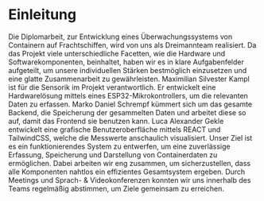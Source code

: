 # Einleitung

Die Diplomarbeit, zur Entwicklung eines Überwachungssystems von Containern auf Frachtschiffen, wird von uns als Dreimannteam realisiert. Da das Projekt viele unterschiedliche Facetten, wie die Hardware und Softwarekomponenten, beinhaltet, haben wir es in klare Aufgabenfelder aufgeteilt, um unsere individuellen Stärken bestmöglich einzusetzen und eine glatte Zusammenarbeit zu gewährleisten.
Maximilian Silvester Kampl ist für die Sensorik im Projekt verantwortlich. Er entwickelt eine Hardwarelösung mittels eines ESP32-Mikrokontrollers, um die relevanten Daten zu erfassen.
Marko Daniel Schrempf kümmert sich um das gesamte Backend, die Speicherung der gesammelten Daten und arbeitet diese so auf, damit das Frontend sie benutzen kann.
Luca Alexander Gekle entwickelt eine grafische Benutzeroberfläche mittels REACT und TailwindCSS, welche die Messwerte anschaulich visualisiert.
Unser Ziel ist es ein funktionierendes System zu entwerfen, um eine zuverlässige Erfassung, Speicherung und Darstellung von Containerdaten zu ermöglichen. Dabei arbeiten wir eng zusammen, um sicherzustellen, dass alle Komponenten nahtlos ein effizientes Gesamtsystem ergeben. Durch Meetings und Sprach- & Videokonferenzen konnten wir uns innerhalb des Teams regelmäßig abstimmen, um Ziele gemeinsam zu erreichen.
